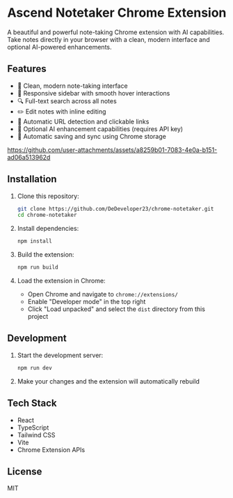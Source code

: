 



# Ascend Notetaker Chrome Extension

A beautiful and powerful note-taking Chrome extension with AI capabilities. Take notes directly in your browser with a clean, modern interface and optional AI-powered enhancements.

## Features

- 📝 Clean, modern note-taking interface
- 📱 Responsive sidebar with smooth hover interactions
- 🔍 Full-text search across all notes
- ✏️ Edit notes with inline editing
- 🔗 Automatic URL detection and clickable links
- 🤖 Optional AI enhancement capabilities (requires API key)
- 💾 Automatic saving and sync using Chrome storage

https://github.com/user-attachments/assets/a8259b01-7083-4e0a-b151-ad06a513962d


## Installation

1. Clone this repository:
   ```bash
   git clone https://github.com/DeDeveloper23/chrome-notetaker.git
   cd chrome-notetaker
   ```

2. Install dependencies:
   ```bash
   npm install
   ```

3. Build the extension:
   ```bash
   npm run build
   ```

4. Load the extension in Chrome:
   - Open Chrome and navigate to `chrome://extensions/`
   - Enable "Developer mode" in the top right
   - Click "Load unpacked" and select the `dist` directory from this project

## Development

1. Start the development server:
   ```bash
   npm run dev
   ```

2. Make your changes and the extension will automatically rebuild

## Tech Stack

- React
- TypeScript
- Tailwind CSS
- Vite
- Chrome Extension APIs

## License

MIT 
